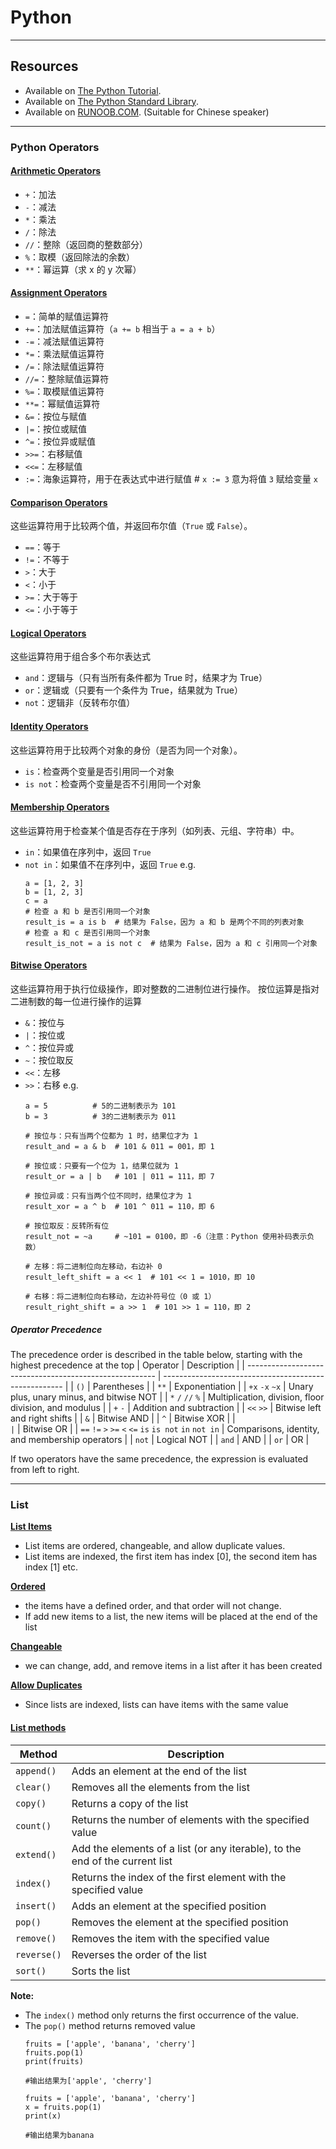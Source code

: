 # Python
---
## Resources
- Available on [The Python Tutorial](https://docs.python.org/3/tutorial/).
- Available on [The Python Standard Library](https://docs.python.org/3/library/index.html).
- Available on [RUNOOB.COM](https://www.runoob.com/python/python-tutorial.html). (Suitable for Chinese speaker)

---
### Python Operators
#### **<u>Arithmetic Operators</u>**
- `+`：加法
- `-`：减法
- `*`：乘法
- `/`：除法
- `//`：整除（返回商的整数部分）
- `%`：取模（返回除法的余数）
- `**`：幂运算（求 x 的 y 次幂）

#### **<u>Assignment Operators</u>**
- `=`：简单的赋值运算符
- `+=`：加法赋值运算符（`a += b` 相当于 `a = a + b`）
- `-=`：减法赋值运算符
- `*=`：乘法赋值运算符
- `/=`：除法赋值运算符
- `//=`：整除赋值运算符
- `%=`：取模赋值运算符
- `**=`：幂赋值运算符
- `&=`：按位与赋值
- `|=`：按位或赋值
- `^=`：按位异或赋值
- `>>=`：右移赋值
- `<<=`：左移赋值
- `:=`：海象运算符，用于在表达式中进行赋值   # `x := 3` 意为将值 `3` 赋给变量 `x`

#### **<u>Comparison Operators</u>**
这些运算符用于比较两个值，并返回布尔值（`True` 或 `False`）。
- `==`：等于
- `!=`：不等于
- `>`：大于
- `<`：小于
- `>=`：大于等于
- `<=`：小于等于

#### **<u>Logical Operators</u>**
这些运算符用于组合多个布尔表达式
- `and`：逻辑与（只有当所有条件都为 True 时，结果才为 True）
- `or`：逻辑或（只要有一个条件为 True，结果就为 True）
- `not`：逻辑非（反转布尔值）

#### **<u>Identity Operators</u>**
这些运算符用于比较两个对象的身份（是否为同一个对象）。
- `is`：检查两个变量是否引用同一个对象
- `is not`：检查两个变量是否不引用同一个对象

#### **<u>Membership Operators</u>**
这些运算符用于检查某个值是否存在于序列（如列表、元组、字符串）中。
- `in`：如果值在序列中，返回 `True`
- `not in`：如果值不在序列中，返回 `True`
e.g. 
  ```
  a = [1, 2, 3]
  b = [1, 2, 3]
  c = a
  # 检查 a 和 b 是否引用同一个对象
  result_is = a is b  # 结果为 False，因为 a 和 b 是两个不同的列表对象
  # 检查 a 和 c 是否引用同一个对象
  result_is_not = a is not c  # 结果为 False，因为 a 和 c 引用同一个对象
  ```

#### **<u>Bitwise Operators</u>**
这些运算符用于执行位级操作，即对整数的二进制位进行操作。
按位运算是指对二进制数的每一位进行操作的运算
- `&`：按位与
- `|`：按位或
- `^`：按位异或
- `~`：按位取反
- `<<`：左移
- `>>`：右移
e.g.
  ```
  a = 5          # 5的二进制表示为 101
  b = 3          # 3的二进制表示为 011
  
  # 按位与：只有当两个位都为 1 时，结果位才为 1
  result_and = a & b  # 101 & 011 = 001，即 1
  
  # 按位或：只要有一个位为 1，结果位就为 1
  result_or = a | b   # 101 | 011 = 111，即 7
  
  # 按位异或：只有当两个位不同时，结果位才为 1
  result_xor = a ^ b  # 101 ^ 011 = 110，即 6
  
  # 按位取反：反转所有位
  result_not = ~a     # ~101 = 0100，即 -6（注意：Python 使用补码表示负数）
  
  # 左移：将二进制位向左移动，右边补 0
  result_left_shift = a << 1  # 101 << 1 = 1010，即 10
  
  # 右移：将二进制位向右移动，左边补符号位（0 或 1）
  result_right_shift = a >> 1  # 101 >> 1 = 110，即 2
  ```

##### **Operator Precedence**
The precedence order is described in the table below, starting with the highest precedence at the top
| Operator                                                | Description                                           |
| ------------------------------------------------------- | ----------------------------------------------------- |
| `()`                                                    | Parentheses                                           |
| `**`                                                    | Exponentiation                                        |
| `+x` `-x` `~x`                                          | Unary plus, unary minus, and bitwise NOT              |
| `*` `/` `//` `%`                                        | Multiplication, division, floor division, and modulus |
| `+` `-`                                                 | Addition and subtraction                              |
| `<<` `>>`                                               | Bitwise left and right shifts                         |
| `&`                                                     | Bitwise AND                                           |
| `^`                                                     | Bitwise XOR                                           |
| `                                                       | `                                                     | Bitwise OR |
| `==` `!=` `>` `>=` `<` `<=` `is` `is not` `in` `not in` | Comparisons, identity, and membership operators       |
| `not`                                                   | Logical NOT                                           |
| `and`                                                   | AND                                                   |
| `or`                                                    | OR                                                    |

If two operators have the same precedence, the expression is evaluated from left to right.

---
### List
**<u>List Items</u>**
- List items are ordered, changeable, and allow duplicate values.
- List items are indexed, the first item has index [0], the second item has index [1] etc.
  
**<u>Ordered</u>**
- the items have a defined order, and that order will not change.
- If add new items to a list, the new items will be placed at the end of the list

**<u>Changeable</u>**
- we can change, add, and remove items in a list after it has been created

**<u>Allow Duplicates</u>**
- Since lists are indexed, lists can have items with the same value

#### **<u>List methods</u>**
| Method      | Description                                                                  |
| ----------- | ---------------------------------------------------------------------------- |
| `append()`  | Adds an element at the end of the list                                       |
| `clear()`   | Removes all the elements from the list                                       |
| `copy()`    | Returns a copy of the list                                                   |
| `count()`   | Returns the number of elements with the specified value                      |
| `extend()`  | Add the elements of a list (or any iterable), to the end of the current list |
| `index()`   | Returns the index of the first element with the specified value              |
| `insert()`  | Adds an element at the specified position                                    |
| `pop()`     | Removes the element at the specified position                                |
| `remove()`  | Removes the item with the specified value                                    |
| `reverse()` | Reverses the order of the list                                               |
| `sort()`    | Sorts the list                                                               |

**Note:** 
- The `index()` method only returns the first occurrence of the value.
- The `pop()` method returns removed value
  ```
  fruits = ['apple', 'banana', 'cherry']
  fruits.pop(1)
  print(fruits)

  #输出结果为['apple', 'cherry']
  ```
  ```
  fruits = ['apple', 'banana', 'cherry']
  x = fruits.pop(1)
  print(x)

  #输出结果为banana
  ```
  
  